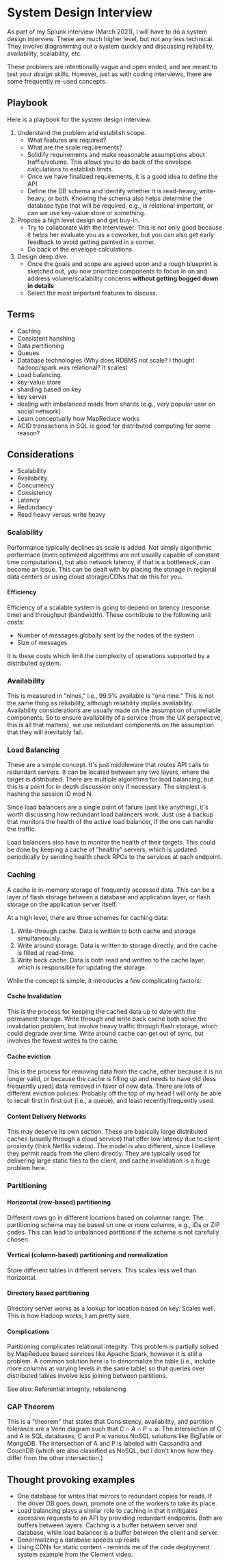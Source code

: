 # System Design Interview

As part of my Splunk interview (March 2021), I will have to do a system design
interview. These are much higher level, but not any less technical. They
involve diagramming out a system quickly and discussing reliability,
availability, scalability, etc.

These problems are intentionally vague and open ended, and are meant to test
your _design_ skills. However, just as with coding interviews, there are some
frequently re-used concepts.

## Playbook

Here is a playbook for the system design interview.

1. Understand the problem and establish scope.
   - What features are required?
   - What are the scale requirements?
   - Solidify requirements and make reasonable assumptions about traffic/volume.
     This allows you to do back of the envelope calculations to establish
     limits.
   - Once we have finalized requirements, it is a good idea to define the API.
   - Define the DB schema and identify whether it is read-heavy, write-heavy, or
     both. Knowing the schema also helps determine the database type that
     will be required, e.g., is relational important, or can we use key-value
     store or something.
2. Propose a high level design and get buy-in.
   - Try to collaborate with the interviewer. This is not only good because it
     helps her evaluate you as a coworker, but you can also get early feedback
     to avoid getting painted in a corner.
   - Do back of the envelope calculations
3. Design deep dive.
   - Once the goals and scope are agreed upon and a rough blueprint is sketched
     out, you now prioritize components to focus in on and address
     volume/scalability concerns **without getting bogged down in details**
   - Select the most important features to discuss.

## Terms

- Caching
- Consistent hanshing
- Data partitioning
- Queues
- Database technologies (Why does RDBMS not scale? I thought hadoop/spark was
  relational? It scales)
- Load balancing.
- key-value store
- sharding based on key
- key server
- dealing with imbalanced reads from shards (e.g., very popular user on social
  network)
- Learn conceptually how MapReduce works
- ACID transactions in SQL is good for distributed computing for some reason?

## Considerations

- Scalability
- Availability
- Concurrency
- Consistency
- Latency
- Redundancy
- Read heavy versus write heavy

### Scalability

Performance typically declines as scale is added. Not simply algorithmic
performace (even optimized algorithms are not usually capable of constant time
computations), but also network latency, if that is a bottleneck, can become an
issue. This can be dealt with by placing the storage in regional data centers
or using cloud storage/CDNs that do this for you.

#### Efficiency

Efficiency of a scalable system is going to depend on latency (response time)
and throughput (bandwidth). These contribute to the following unit costs:

- Number of messages globally sent by the nodes of the system
- Size of messages

It is these costs which limit the complexity of operations supported by a
distributed system.

### Availability

This is measured in "nines," i.e., 99.9% available is "one nine." This is not
the same thing as reliability, although reliability implies availability.
Availability considerations are usually made on the assumption of unreliable
components. So to ensure availability of a service (from the UX perspective,
this is all that matters), we use redundant components on the assumption that
they will inevitably fail.

### Load Balancing

These are a simple concept. It's just middleware that routes API calls to
redundant servers. It can be located between any two layers, where the target
is distributed. There are multiple algorithms for laod balancing, but this is a
point for in depth discussion only if necessary. The simplest is hashing the
session ID mod N.

Since load balancers are a single point of failure (just like anything), it's
worth discussing how redundant load balancers work. Just use a backup that
monitors the health of the active load balancer, if the one can handle the
traffic.

Load balancers also have to monitor the health of their targets. This could be
done by keeping a cache of "healthy" servers, which is updated periodically by
sending health check RPCs to the services at each endpoint.

### Caching

A cache is in-memory storage of frequently accessed data. This can be a layer
of flash storage between a database and application layer, or flash storage on
the application server itself.

At a high level, there are three schemes for caching data:

1. Write-through cache. Data is written to both cache and storage
   simultaneously.
2. Write around storage. Data is written to storage directly, and the cache is
   filled at read-time.
3. Write back cache. Data is both read and written to the cache layer, which is
   responsible for updating the storage.

While the concept is simple, it introduces a few complicating factors:

#### Cache Invalidation

This is the process for keeping the cached data up to date with the permanent
storage. Write through and write back cache both solve the invalidation problem,
but involve heavy traffic through flash storage, which could degrade over time.
Write around cache can get out of sync, but involves the fewest writes to the
cache.

#### Cache eviction

This is the process for removing data from the cache, either because it is no
longer valid, or because the cache is filling up and needs to have old (less
frequently used) data removed in favor of new data. There are lots of different
eviction policies. Probably off the top of my head I will only be able to
recall first in first out (i.e., a queue), and least recently/frequently used.

#### Content Delivery Networks

This may deserve its own section. These are basically large distributed caches
(usually through a cloud service) that offer low latency due to client
proximity (think Netflix videos). The model is also different, since I believe
they permit reads from the client directly. They are typically used for
delivering large static files to the client, and cache invalidation is a huge
problem here.

### Partitioning

#### Horizontal (row-based) partitioning

Different rows go in different locations based on columnar range. The
partitioning schema may be based on one or more columns, e.g., IDs or ZIP codes.
This can lead to unbalanced partitions if the scheme is not carefully chosen.

#### Vertical (column-based) partitioning and normalization

Store different tables in different servers. This scales less well than
horizontal.

#### Directory based partitioning

Directory server works as a lookup for location based on key. Scales well.
This is how Hadoop works, I am pretty sure.

#### Complications

Partitioning complicates relational integrity. This problem is partially solved
by MapReduce based services like Apache Spark, however it is still a problem. A
common solution here is to denormalize the table (i.e., include more columns at
varying levels in the same table) so that queries over distributed tables
involve less joining between partitions.

See also: Referential integrity, rebalancing.

### CAP Theorem

This is a "theorem" that states that Consistency, availability, and partition
tolerance are a Venn diagram such that $C\cap A\cap P = \emptyset$. The
intersection of C and A is SQL databases, C and P is various NoSQL solutions
like BigTable or MongoDB. The intersection of A and P is labeled with Cassandra
and CouchDB (which are also classified as NoSQL, but I don't know how they
differ from the other intersection.)

## Thought provoking examples

- One database for writes that mirrors to redundant copies for reads. If the
  driver DB goes down, promote one of the workers to take its place.
- Load balancing plays a similar role to caching in that it mitigates excessive
  requests to an API by providing redundant endpoints. Both are buffers between
  layers. Caching is a buffer between server and database, while load balancer
  is a buffer between the client and server.
- Denormalizing a database speeds up reads
- Using CDNs for static content - reminds me of the code deployment system
  example from the Clement video.
